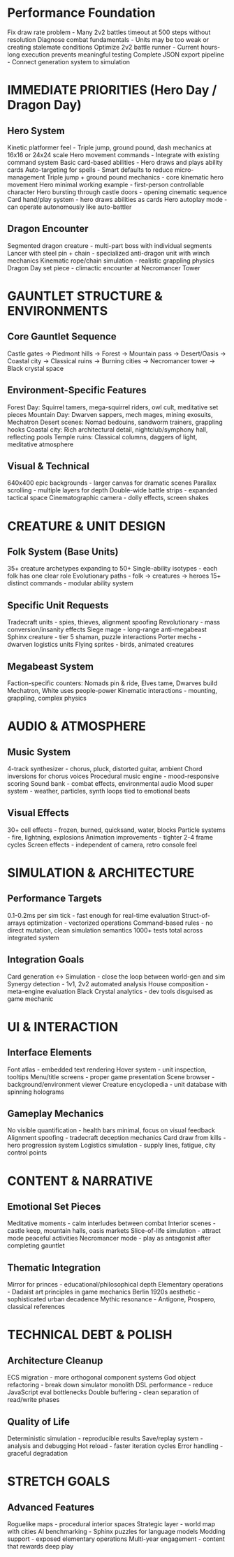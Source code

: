 # Performance Foundation

Fix draw rate problem - Many 2v2 battles timeout at 500 steps without resolution
Diagnose combat fundamentals - Units may be too weak or creating stalemate conditions
Optimize 2v2 battle runner - Current hours-long execution prevents meaningful testing
Complete JSON export pipeline - Connect generation system to simulation

# IMMEDIATE PRIORITIES (Hero Day / Dragon Day)
## Hero System

Kinetic platformer feel - Triple jump, ground pound, dash mechanics at 16x16 or 24x24 scale
Hero movement commands - Integrate with existing command system
Basic card-based abilities - Hero draws and plays ability cards
Auto-targeting for spells - Smart defaults to reduce micro-management
Triple jump + ground pound mechanics - core kinematic hero movement
Hero minimal working example - first-person controllable character
Hero bursting through castle doors - opening cinematic sequence
Card hand/play system - hero draws abilities as cards
Hero autoplay mode - can operate autonomously like auto-battler

## Dragon Encounter

Segmented dragon creature - multi-part boss with individual segments
Lancer with steel pin + chain - specialized anti-dragon unit with winch mechanics
Kinematic rope/chain simulation - realistic grappling physics
Dragon Day set piece - climactic encounter at Necromancer Tower

# GAUNTLET STRUCTURE & ENVIRONMENTS
## Core Gauntlet Sequence

Castle gates → Piedmont hills → Forest → Mountain pass → Desert/Oasis → Coastal city → Classical ruins → Burning cities → Necromancer tower → Black crystal space

## Environment-Specific Features

Forest Day: Squirrel tamers, mega-squirrel riders, owl cult, meditative set pieces
Mountain Day: Dwarven sappers, mech mages, mining exosuits, Mechatron
Desert scenes: Nomad bedouins, sandworm trainers, grappling hooks
Coastal city: Rich architectural detail, nightclub/symphony hall, reflecting pools
Temple ruins: Classical columns, daggers of light, meditative atmosphere

## Visual & Technical

640x400 epic backgrounds - larger canvas for dramatic scenes
Parallax scrolling - multiple layers for depth
Double-wide battle strips - expanded tactical space
Cinematographic camera - dolly effects, screen shakes

# CREATURE & UNIT DESIGN
## Folk System (Base Units)

35+ creature archetypes expanding to 50+
Single-ability isotypes - each folk has one clear role
Evolutionary paths - folk → creatures → heroes
15+ distinct commands - modular ability system

## Specific Unit Requests

Tradecraft units - spies, thieves, alignment spoofing
Revolutionary - mass conversion/insanity effects
Siege mage - long-range anti-megabeast
Sphinx creature - tier 5 shaman, puzzle interactions
Porter mechs - dwarven logistics units
Flying sprites - birds, animated creatures

## Megabeast System

Faction-specific counters: Nomads pin & ride, Elves tame, Dwarves build Mechatron, White uses people-power
Kinematic interactions - mounting, grappling, complex physics

# AUDIO & ATMOSPHERE
## Music System

4-track synthesizer - chorus, pluck, distorted guitar, ambient
Chord inversions for chorus voices
Procedural music engine - mood-responsive scoring
Sound bank - combat effects, environmental audio
Mood super system - weather, particles, synth loops tied to emotional beats

## Visual Effects

30+ cell effects - frozen, burned, quicksand, water, blocks
Particle systems - fire, lightning, explosions
Animation improvements - tighter 2-4 frame cycles
Screen effects - independent of camera, retro console feel

# SIMULATION & ARCHITECTURE
## Performance Targets

0.1-0.2ms per sim tick - fast enough for real-time evaluation
Struct-of-arrays optimization - vectorized operations
Command-based rules - no direct mutation, clean simulation semantics
1000+ tests total across integrated system

## Integration Goals

Card generation ↔ Simulation - close the loop between world-gen and sim
Synergy detection - 1v1, 2v2 automated analysis
House composition - meta-engine evaluation
Black Crystal analytics - dev tools disguised as game mechanic

# UI & INTERACTION
## Interface Elements

Font atlas - embedded text rendering
Hover system - unit inspection, tooltips
Menu/title screens - proper game presentation
Scene browser - background/environment viewer
Creature encyclopedia - unit database with spinning holograms

## Gameplay Mechanics

No visible quantification - health bars minimal, focus on visual feedback
Alignment spoofing - tradecraft deception mechanics
Card draw from kills - hero progression system
Logistics simulation - supply lines, fatigue, city control points

# CONTENT & NARRATIVE
## Emotional Set Pieces

Meditative moments - calm interludes between combat
Interior scenes - castle keep, mountain halls, oasis markets
Slice-of-life simulation - attract mode peaceful activities
Necromancer mode - play as antagonist after completing gauntlet

## Thematic Integration

Mirror for princes - educational/philosophical depth
Elementary operations - Dadaist art principles in game mechanics
Berlin 1920s aesthetic - sophisticated urban decadence
Mythic resonance - Antigone, Prospero, classical references

# TECHNICAL DEBT & POLISH
## Architecture Cleanup

ECS migration - more orthogonal component systems
God object refactoring - break down simulator monolith
DSL performance - reduce JavaScript eval bottlenecks
Double buffering - clean separation of read/write phases

## Quality of Life

Deterministic simulation - reproducible results
Save/replay system - analysis and debugging
Hot reload - faster iteration cycles
Error handling - graceful degradation

# STRETCH GOALS
## Advanced Features

Roguelike maps - procedural interior spaces
Strategic layer - world map with cities
AI benchmarking - Sphinx puzzles for language models
Modding support - exposed elementary operations
Multi-year engagement - content that rewards deep play